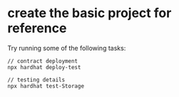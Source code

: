 # create the basic project for reference

Try running some of the following tasks:

```shell
// contract deployment
npx hardhat deploy-test

// testing details
npx hardhat test-Storage
```
